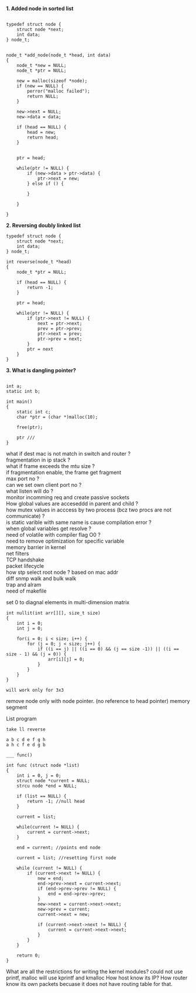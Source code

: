**1. Added node in sorted list**
```

typedef struct node {
	struct node *next;
	int data;
} node_t;


node_t *add_node(node_t *head, int data)
{
	node_t *new = NULL;
	node_t *ptr = NULL;

	new = malloc(sizeof *node);
	if (new == NULL) {
		perror("malloc failed");
		return NULL;
	}

	new->next = NULL;
	new->data = data;

	if (head == NULL) {
		head = new;
		return head;
	}


	ptr = head;

	while(ptr != NULL) {
		if (new->data > ptr->data) {
			ptr->next = new;
		} else if () {
			
		}

	}

}
```
**2. Reversing doubly linked list**
```
typedef struct node {
	struct node *next;
	int data;
} node_t;

int reverse(node_t *head)
{
	node_t *ptr = NULL;

	if (head == NULL) {
		return -1;
	}

	ptr = head;	

	while(ptr != NULL) {
		if (ptr->next != NULL) {
			next = ptr->next;
			prev = ptr->prev;
			ptr->next = prev;
			ptr->prev = next;
		}
		ptr = next
	}
}
```
**3. What is dangling pointer?**
```

int a;
static int b;

int main()
{
	static int c;
	char *ptr = (char *)malloc(10);

	free(ptr);

	ptr ///
}
```

what if dest mac is not match in switch and router ?<br>
fragmentation in ip stack ?<br>
what if frame exceeds the mtu size ?<br>
	if fragmentation enable, the frame get fragment<br>
max port no ?<br>
can we set own client port no ?<br>
what listen will do ?<br>
	monitor incomming req and create passive sockets<br>
How global values are acceseddd in parent and child ?<br>
how mutex values in acccess by two process (bcz two procs are not communicate) ?<br>
is static varible with same name is cause compilation error ?<br>
when global variables get resolve ?<br>
need of volatile with compiler flag O0 ?<br>
	need to remove optimization for specific variable<br>
memory barrier in kernel<br>
net filters<br>
TCP handshake<br>
packet lifecycle<br>
how stp select root node ? based on mac addr<br>
diff snmp walk and bulk walk<br>
trap and alram<br>
need of makefile<br>


set 0 to diagnal elements in multi-dimension matrix
```
int nullit(int arr[][], size_t size)
{
	int i = 0;
	int j = 0;
	
	for(i = 0; i < size; i++) {
		for (j = 0; j < size; j++) {
			if ((i == j) || ((i == 0) && (j == size -1)) || ((i == size - 1) && (j = 0)) {
				arr[i][j] = 0;
			}
		}
	}
}

will work only for 3x3
```

remove node only with node pointer. (no reference to head pointer)
memory segment

List program
```
take ll reverse 

a b c d e f g h
a h c f e d g b

___ func()

int func (struct node *list)
{
    int i = 0, j = 0;
    struct node *current = NULL;
    strcu node *end = NULL;
    
    if (list == NULL) {
        return -1; //null head
    }

    current = list;
  
    while(current != NULL) {
        current = current->next;
    }
   
    end = current; //points end node
    
    current = list; //resetting first node
	
    while (current != NULL) {
        if (current->next != NULL) {
            new = end;
            end->prev->next = current->next;
			if (end->prev->prev != NULL) {
				end = end->prev->prev;
			}	
            new->next = current->next->next;
            new->prev = current;
            current->next = new;
            
            if (current->next->next != NULL) {
				current = current->next->next;
			}
        }
    }
	
	return 0;
}
```
What are all the restrictions for writing the kernel modules?
	could not use printf, malloc will use kprintf and kmalloc
How host know its IP?
How router know its own packets becuase it does not have routing table for that.
